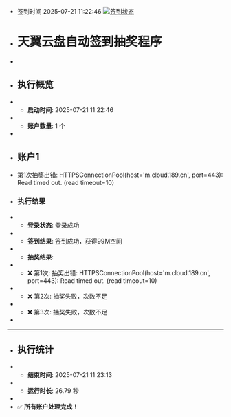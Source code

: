 - 签到时间 2025-07-21 11:22:46 [![签到状态](https://github.com/Sirius0060/189pan/actions/workflows/main.yml/badge.svg?branch=main)](https://github.com/Sirius0060/189pan/actions/workflows/main.yml)
- # 天翼云盘自动签到抽奖程序
- 
- ## 执行概览
- - **启动时间**: 2025-07-21 11:22:46
- - **账户数量**: 1 个
- 
- ## 账户1
- 第1次抽奖出错: HTTPSConnectionPool(host='m.cloud.189.cn', port=443): Read timed out. (read timeout=10)
- ### 执行结果
- - **登录状态**: 登录成功
- - **签到结果**: 签到成功，获得99M空间
- - **抽奖结果**:
-   - ❌ 第1次: 抽奖出错: HTTPSConnectionPool(host='m.cloud.189.cn', port=443): Read timed out. (read timeout=10)
-   - ❌ 第2次: 抽奖失败，次数不足
-   - ❌ 第3次: 抽奖失败，次数不足
- 
- ---
- ## 执行统计
- - **结束时间**: 2025-07-21 11:23:13
- - **运行时长**: 26.79 秒
- 
- ✅ **所有账户处理完成！**
